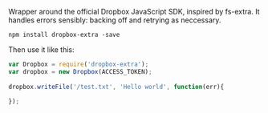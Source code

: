 Wrapper around the official Dropbox JavaScript SDK, inspired by fs-extra. It handles errors sensibly: backing off and retrying as neccessary.

```
npm install dropbox-extra -save
```

Then use it like this:

```javascript
var Dropbox = require('dropbox-extra');
var dropbox = new Dropbox(ACCESS_TOKEN);
  
dropbox.writeFile('/test.txt', 'Hello world', function(err){

});
```